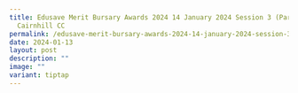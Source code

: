 ```yaml
---
title: Edusave Merit Bursary Awards 2024 14 January 2024 Session 3 (Part 1) @
  Cairnhill CC
permalink: /edusave-merit-bursary-awards-2024-14-january-2024-session-3-part-1-cairnhill-cc/
date: 2024-01-13
layout: post
description: ""
image: ""
variant: tiptap
---
```


